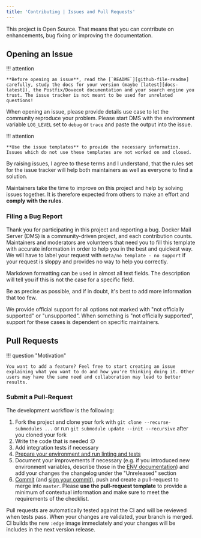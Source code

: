 ```yaml
---
title: 'Contributing | Issues and Pull Requests'
---
```


This project is Open Source. That means that you can contribute on enhancements, bug fixing or improving the documentation.

## Opening an Issue

!!! attention

    **Before opening an issue**, read the [`README`][github-file-readme] carefully, study the docs for your version (maybe [latest][docs-latest]), the Postfix/Dovecot documentation and your search engine you trust. The issue tracker is not meant to be used for unrelated questions!

When opening an issue, please provide details use case to let the community reproduce your problem. Please start DMS with the environment variable `LOG_LEVEL` set to `debug` or `trace` and paste the output into the issue.

!!! attention

    **Use the issue templates** to provide the necessary information. Issues which do not use these templates are not worked on and closed.

By raising issues, I agree to these terms and I understand, that the rules set for the issue tracker will help both maintainers as well as everyone to find a solution.

Maintainers take the time to improve on this project and help by solving issues together. It is therefore expected from others to make an effort and **comply with the rules**.

### Filing a Bug Report

Thank you for participating in this project and reporting a bug. Docker Mail Server (DMS) is a community-driven project, and each contribution counts. Maintainers and moderators are volunteers that need you to fill this template with accurate information in order to help you in the best and quickest way. We will have to label your request with `meta/no template - no support` if your request is sloppy and provides no way to help you correctly.

Markdown formatting can be used in almost all text fields. The description will tell you if this is not the case for a specific field.

Be as precise as possible, and if in doubt, it's best to add more information that too few.

We provide official support for all options not marked with "not officially supported" or "unsupported". When something is "not officially supported", support for these cases is dependent on specific maintainers.

## Pull Requests

!!! question "Motivation"

    You want to add a feature? Feel free to start creating an issue explaining what you want to do and how you're thinking doing it. Other users may have the same need and collaboration may lead to better results.

### Submit a Pull-Request

The development workflow is the following:

1. Fork the project and clone your fork with `git clone --recurse-submodules ...` or run `git submodule update --init --recursive` after you cloned your fork
2. Write the code that is needed :D
3. Add integration tests if necessary
4. [Prepare your environment and run linting and tests][docs-general-tests]
5. Document your improvements if necessary (e.g. if you introduced new environment variables, describe those in the [ENV documentation][docs-environment]) and add your changes the changelog under the "Unreleased" section
6. [Commit][commit] (and [sign your commit][gpg]), push and create a pull-request to merge into `master`. Please **use the pull-request template** to provide a minimum of contextual information and make sure to meet the requirements of the checklist.

Pull requests are automatically tested against the CI and will be reviewed when tests pass. When your changes are validated, your branch is merged. CI builds the new `:edge` image immediately and your changes will be includes in the next version release.

[docs-latest]: https://docker-mailserver.github.io/docker-mailserver/latest
[github-file-readme]: https://github.com/docker-mailserver/docker-mailserver/blob/master/README.md
[docs-environment]: ../config/environment.md
[docs-general-tests]: ./general.md#tests
[commit]: https://help.github.com/articles/closing-issues-via-commit-messages/
[gpg]: https://docs.github.com/en/github/authenticating-to-github/generating-a-new-gpg-key
